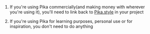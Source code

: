1. If you're using Pika commercially(and making money with wherever you're using it), you'll need to link back to [Pika.style](https://pika.style) in your project

2. If you're using Pika for learning purposes, personal use or for inspiration, you don't need to do anything
